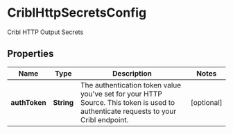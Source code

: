

# CriblHttpSecretsConfig

Cribl HTTP Output Secrets

## Properties

| Name | Type | Description | Notes |
|------------ | ------------- | ------------- | -------------|
|**authToken** | **String** | The authentication token value you&#39;ve set for your HTTP Source. This token is used to authenticate requests to your Cribl endpoint. |  [optional] |



